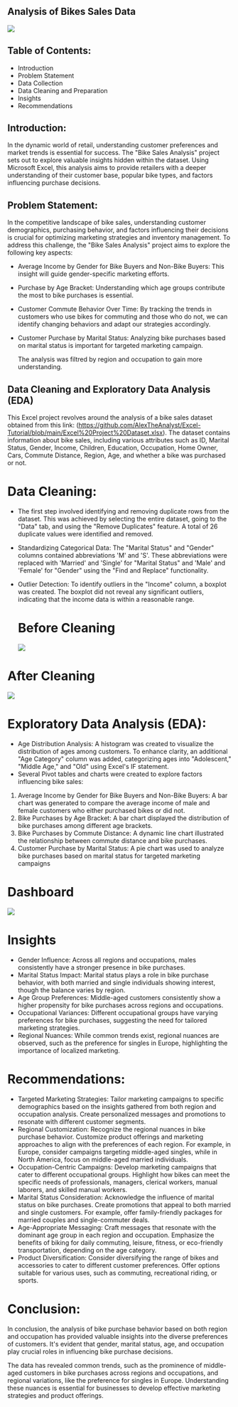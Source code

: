 ## Analysis of Bikes Sales Data

![](Ultraviolette-Automotive-F77-071220221608.jpg)

## Table of Contents:

- Introduction
- Problem Statement
- Data Collection
- Data Cleaning and Preparation
- Insights
- Recommendations

## Introduction:
In the dynamic world of retail, understanding customer preferences and market trends is essential for success. The "Bike Sales Analysis" project sets out to explore valuable insights hidden within the dataset. Using Microsoft Excel, this analysis aims to provide retailers with a deeper understanding of their customer base, popular bike types, and factors influencing purchase decisions.

## Problem Statement:
In the competitive landscape of bike sales, understanding customer demographics, purchasing behavior, and factors influencing their decisions is crucial for optimizing marketing strategies and inventory management. To address this challenge, the "Bike Sales Analysis" project aims to explore the following key aspects:
- Average Income by Gender for Bike Buyers and Non-Bike Buyers: This insight will guide gender-specific marketing efforts.
- Purchase by Age Bracket: Understanding which age groups contribute the most to bike purchases is essential.
- Customer Commute Behavior Over Time: By tracking the trends in customers who use bikes for commuting and those who do not, we can identify changing behaviors and adapt our strategies accordingly.
- Customer Purchase by Marital Status: Analyzing bike purchases based on marital status is important for targeted marketing campaign.

  The analysis was filtred by region and occupation to gain more understanding.

## Data Cleaning and Exploratory Data Analysis (EDA)
This Excel project revolves around the analysis of a bike sales dataset obtained from this link: (https://github.com/AlexTheAnalyst/Excel-Tutorial/blob/main/Excel%20Project%20Dataset.xlsx). The dataset contains information about bike sales, including various attributes such as ID, Marital Status, Gender, Income, Children, Education, Occupation, Home Owner, Cars, Commute Distance, Region, Age, and whether a bike was purchased or not.

# Data Cleaning:
- The first step involved identifying and removing duplicate rows from the dataset. This was achieved by selecting the entire dataset, going to the "Data" tab, and using the "Remove Duplicates" feature. A total of 26 duplicate values were identified and removed.
- Standardizing Categorical Data: The "Marital Status" and "Gender" columns contained abbreviations 'M' and 'S'. These abbreviations were replaced with 'Married' and 'Single' for "Marital Status" and 'Male' and 'Female' for "Gender" using the "Find and Replace" functionality.
- Outlier Detection: To identify outliers in the "Income" column, a boxplot was created. The boxplot did not reveal any significant outliers, indicating that the income data is within a reasonable range.

  # Before Cleaning                        
  ![](UncleanedBikeDataset.png)                 

# After Cleaning
![](Cleaneddataset.png)

# Exploratory Data Analysis (EDA):
- Age Distribution Analysis: A histogram was created to visualize the distribution of ages among customers. To enhance clarity, an additional "Age Category" column was added, categorizing ages into "Adolescent," "Middle Age," and "Old" using Excel's IF statement.
- Several Pivot tables and charts were created to explore factors influencing bike sales:

1) Average Income by Gender for Bike Buyers and Non-Bike Buyers: A bar chart was generated to compare the average income of male and female customers who either purchased bikes or did not.
2) Bike Purchases by Age Bracket: A bar chart displayed the distribution of bike purchases among different age brackets.
3) Bike Purchases by Commute Distance: A dynamic line chart illustrated the relationship between commute distance and bike purchases.
4) Customer Purchase by Marital Status: A pie chart was used to analyze bike purchases based on marital status for targeted marketing campaigns

# Dashboard
![](BikesPortfolio.png)

# Insights
- Gender Influence: Across all regions and occupations, males consistently have a stronger presence in bike purchases.
- Marital Status Impact: Marital status plays a role in bike purchase behavior, with both married and single individuals showing interest, though the balance varies by region.
- Age Group Preferences: Middle-aged customers consistently show a higher propensity for bike purchases across regions and occupations.
- Occupational Variances: Different occupational groups have varying preferences for bike purchases, suggesting the need for tailored marketing strategies.
- Regional Nuances: While common trends exist, regional nuances are observed, such as the preference for singles in Europe, highlighting the importance of localized marketing.

# Recommendations:

- Targeted Marketing Strategies: Tailor marketing campaigns to specific demographics based on the insights gathered from both region and occupation analysis. Create personalized messages and promotions to resonate with different customer segments.
- Regional Customization: Recognize the regional nuances in bike purchase behavior. Customize product offerings and marketing approaches to align with the preferences of each region. For example, in Europe, consider campaigns targeting middle-aged singles, while in North America, focus on middle-aged married individuals.
- Occupation-Centric Campaigns: Develop marketing campaigns that cater to different occupational groups. Highlight how bikes can meet the specific needs of professionals, managers, clerical workers, manual laborers, and skilled manual workers.
- Marital Status Consideration: Acknowledge the influence of marital status on bike purchases. Create promotions that appeal to both married and single customers. For example, offer family-friendly packages for married couples and single-commuter deals.
- Age-Appropriate Messaging: Craft messages that resonate with the dominant age group in each region and occupation. Emphasize the benefits of biking for daily commuting, leisure, fitness, or eco-friendly transportation, depending on the age category.
- Product Diversification: Consider diversifying the range of bikes and accessories to cater to different customer preferences. Offer options suitable for various uses, such as commuting, recreational riding, or sports.

# Conclusion:

In conclusion, the analysis of bike purchase behavior based on both region and occupation has provided valuable insights into the diverse preferences of customers. It's evident that gender, marital status, age, and occupation play crucial roles in influencing bike purchase decisions.

The data has revealed common trends, such as the prominence of middle-aged customers in bike purchases across regions and occupations, and regional variations, like the preference for singles in Europe. Understanding these nuances is essential for businesses to develop effective marketing strategies and product offerings.












